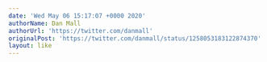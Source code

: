 ```yaml
---
date: 'Wed May 06 15:17:07 +0000 2020'
authorName: Dan Mall
authorUrl: 'https://twitter.com/danmall'
originalPost: 'https://twitter.com/danmall/status/1258053183122874370'
layout: like
---
```

